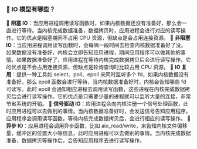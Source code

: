 ### 🥂 IO 模型有哪些？
🔶 **阻塞 IO**：当应用进程调用读写函数时，如果内核数据还没有准备好，那么会一直进行等待。当内核完成数据准备，数据拷贝时，应用进程会进行对应的读写操作。它的优点是阻塞期间不占用 CPU 资源，但缺点是会占用连接资源。
🔶 **非阻塞 IO**：当应用进程调用读写函数时，会每隔一段时间去检查内核数据准备好了没。如果数据没有准备好，内核会立即告知应用进程，期间应用程序可以做其他的事情。如果数据准备好了，应用进程在等待内核完成数据拷贝后会进行读写操作。它的优点是不会占用连接资源，但缺点是轮询查询时比较占用 CPU 资源。
🔶 **IO 复用**：提供一种工具如 select、poll、epoll 来同时监听多个 fd，如果内核数据没有准备好，那么 epoll 函数会进行等待，当内核数据准备好时，内核会告知哪些 fd 可读写。此时 epoll 会通知相应进程去调用读写函数，这些进程在内核完成数据拷贝后会进行读写操作。它的优点是只需要少量的进程就可以监听大量的连接，非常节省系统的开销。
🔶 **信号驱动 IO**：应用进程会向内核注册一个信号处理函数，此时应用进程可以去做别的事情。当内核数据准备好时，会发送信号告知应用程序。应用程序会调用读写函数，等待内核完成数据拷贝后，会进行相应的读写操作。
🔶 **异步 IO**：应用进程会调用异步函数，比如 aio_read/write，来告知内核文件偏移量，缓冲区的位置大小等信息，此时应用进程可以去做别的事情。当内核完成数据准备，数据拷贝等操作后，会告知应用程序去进行读写操作。
